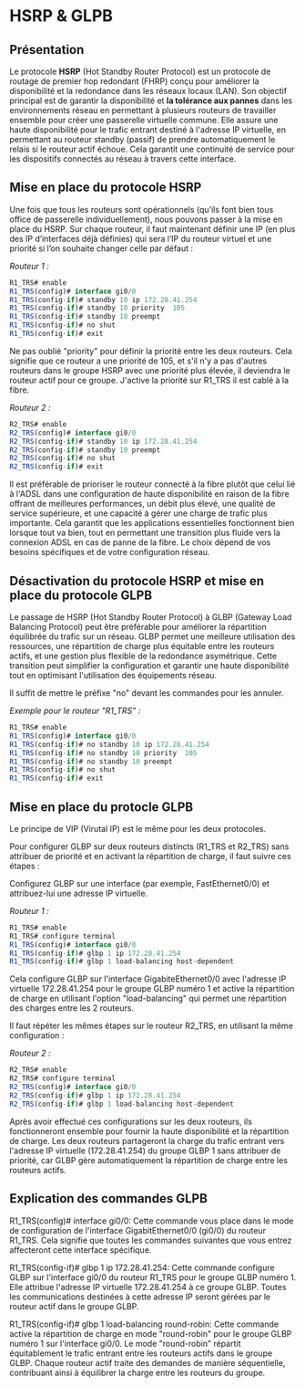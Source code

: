 # **HSRP & GLPB**

## Présentation 

Le protocole **HSRP** (Hot Standby Router Protocol) est un protocole de routage de premier hop redondant (FHRP) conçu pour améliorer la disponibilité et la redondance dans les réseaux locaux (LAN). Son objectif principal est de garantir la disponibilité et **la tolérance aux pannes** dans les environnements réseau en permettant à plusieurs routeurs de travailler ensemble pour créer une passerelle virtuelle commune. Elle assure une haute disponibilité pour le trafic entrant destiné à l'adresse IP virtuelle, en permettant au routeur standby (passif) de prendre automatiquement le relais si le routeur actif échoue. Cela garantit une continuité de service pour les dispositifs connectés au réseau à travers cette interface.

## **Mise en place du protocole HSRP**

Une fois que tous les routeurs sont opérationnels (qu’ils font bien tous office de passerelle individuellement), nous pouvons passer à la mise en place du HSRP. Sur chaque routeur, il faut maintenant définir une IP (en plus des IP d’interfaces déjà définies) qui sera l’IP du routeur virtuel et une priorité si l’on souhaite changer celle par défaut :

*Routeur 1 :*

```js
R1_TRS# enable
R1_TRS(config)# interface gi0/0
R1_TRS(config-if)# standby 10 ip 172.28.41.254
R1_TRS(config-if)# standby 10 priority  105
R1_TRS(config-if)# standby 10 preempt
R1_TRS(config-if)# no shut
R1_TRS(config-if)# exit
```
Ne pas oublié "priority" pour définir la priorité entre les deux routeurs. Cela signifie que ce routeur a une priorité de 105, et s'il n'y a pas d'autres routeurs dans le groupe HSRP avec une priorité plus élevée, il deviendra le routeur actif pour ce groupe. J'active la priorité sur R1_TRS il est cablé à la fibre. 

*Routeur 2 :*

```js
R2_TRS# enable
R2_TRS(config)# interface gi0/0
R2_TRS(config-if)# standby 10 ip 172.28.41.254
R2_TRS(config-if)# standby 10 preempt
R2_TRS(config-if)# no shut
R2_TRS(config-if)# exit
```


Il est préférable de prioriser le routeur connecté à la fibre plutôt que celui lié à l'ADSL dans une configuration de haute disponibilité en raison de la fibre offrant de meilleures performances, un débit plus élevé, une qualité de service supérieure, et une capacité à gérer une charge de trafic plus importante. Cela garantit que les applications essentielles fonctionnent bien lorsque tout va bien, tout en permettant une transition plus fluide vers la connexion ADSL en cas de panne de la fibre. Le choix dépend de vos besoins spécifiques et de votre configuration réseau.


## **Désactivation du protocole HSRP et mise en place du protocole GLPB**

Le passage de HSRP (Hot Standby Router Protocol) à GLBP (Gateway Load Balancing Protocol) peut être préférable pour améliorer la répartition équilibrée du trafic sur un réseau. GLBP permet une meilleure utilisation des ressources, une répartition de charge plus équitable entre les routeurs actifs, et une gestion plus flexible de la redondance asymétrique. Cette transition peut simplifier la configuration et garantir une haute disponibilité tout en optimisant l'utilisation des équipements réseau.

Il suffit de mettre le préfixe "no" devant les commandes pour les annuler.

*Exemple pour le routeur "R1_TRS" :*

```js
R1_TRS# enable
R1_TRS(config)# interface gi0/0
R1_TRS(config-if)# no standby 10 ip 172.28.41.254
R1_TRS(config-if)# no standby 10 priority  105
R1_TRS(config-if)# no standby 10 preempt
R1_TRS(config-if)# no shut
R1_TRS(config-if)# exit
```

## **Mise en place du protocle GLPB**

Le principe de VIP (Virutal IP) est le même pour les deux protocoles. 

Pour configurer GLBP sur deux routeurs distincts (R1_TRS et R2_TRS) sans attribuer de priorité et en activant la répartition de charge, il faut suivre ces étapes :

Configurez GLBP sur une interface (par exemple, FastEthernet0/0) et attribuez-lui une adresse IP virtuelle.

*Routeur 1 :*

```js
R1_TRS# enable
R1_TRS# configure terminal
R1_TRS(config)# interface gi0/0
R1_TRS(config-if)# glbp 1 ip 172.28.41.254
R1_TRS(config-if)# glbp 1 load-balancing host-dependent
```

Cela configure GLBP sur l'interface GigabiteEthernet0/0 avec l'adresse IP virtuelle 172.28.41.254 pour le groupe GLBP numéro 1 et active la répartition de charge en utilisant l'option "load-balancing" qui permet une répartition des charges entre les 2 routeurs.

Il faut répéter les mêmes étapes sur le routeur R2_TRS, en utilisant la même configuration :

*Routeur 2 :*

```js
R2_TRS# enable
R2_TRS# configure terminal
R2_TRS(config)# interface gi0/0
R2_TRS(config-if)# glbp 1 ip 172.28.41.254
R2_TRS(config-if)# glbp 1 load-balancing host-dependent
```

Après avoir effectué ces configurations sur les deux routeurs, ils fonctionneront ensemble pour fournir la haute disponibilité et la répartition de charge. Les deux routeurs partageront la charge du trafic entrant vers l'adresse IP virtuelle (172.28.41.254) du groupe GLBP 1 sans attribuer de priorité, car GLBP gère automatiquement la répartition de charge entre les routeurs actifs.

## **Explication des commandes GLPB**


R1_TRS(config)# interface gi0/0: Cette commande vous place dans le mode de configuration de l'interface GigabitEthernet0/0 (gi0/0) du routeur R1_TRS. Cela signifie que toutes les commandes suivantes que vous entrez affecteront cette interface spécifique.

R1_TRS(config-if)# glbp 1 ip 172.28.41.254: Cette commande configure GLBP sur l'interface gi0/0 du routeur R1_TRS pour le groupe GLBP numéro 1. Elle attribue l'adresse IP virtuelle 172.28.41.254 à ce groupe GLBP. Toutes les communications destinées à cette adresse IP seront gérées par le routeur actif dans le groupe GLBP.

R1_TRS(config-if)# glbp 1 load-balancing round-robin: Cette commande active la répartition de charge en mode "round-robin" pour le groupe GLBP numéro 1 sur l'interface gi0/0. Le mode "round-robin" répartit équitablement le trafic entrant entre les routeurs actifs dans le groupe GLBP. Chaque routeur actif traite des demandes de manière séquentielle, contribuant ainsi à équilibrer la charge entre les routeurs du groupe.
